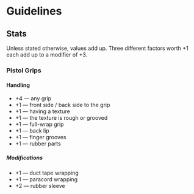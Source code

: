 # Guidelines

## Stats

Unless stated otherwise, values add up. Three different factors worth +1 each add up to a modifier of +3.


### Pistol Grips

#### Handling

* +4 — any grip
* +1 — front side / back side to the grip
* +1 — having a texture
* +1 — the texture is rough or grooved
* +1 — full-wrap grip
* +1 — back lip
* +1 — finger grooves
* +1 — rubber parts


##### Modifications

* +1 — duct tape wrapping
* +1 — paracord wrapping
* +2 — rubber sleeve